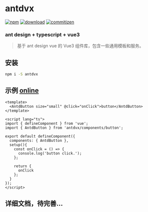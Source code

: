 # antdvx

[![npm][npm-image]][npm-url]
[![download][download-image]][download-url]
[![commitizen][commitizen-image]][commitizen-url]

[npm-image]: https://img.shields.io/npm/v/antdvx.svg?style=for-the-badge
[npm-url]: https://npmjs.com/package/antdvx
[download-image]: https://img.shields.io/npm/dw/antdvx.svg?style=for-the-badge&color=green
[download-url]: https://npmjs.com/package/antdvx
[commitizen-image]: https://img.shields.io/badge/commitizen-friendly-green.svg?style=for-the-badge
[commitizen-url]: http://commitizen.github.io/cz-cli/

### ant design + typescript + vue3
> 基于 ant design vue 的 Vue3 组件库，包含一些通用模板和服务。

## 安装

```bash
npm i -S antdvx
```

## 示例 [online](https://fatesigner.github.io/antdvx/example/)
```vue
<template>
  <AntdButton size="small" @click="onClick">button</AntdButton>
</template>

<script lang="ts">
import { defineComponent } from 'vue';
import { AntdButton } from 'antdvx/components/button';

export default defineComponent({
  components: { AntdButton },
  setup(){
    const onClick = () => {
      console.log('button click.');
    };
    
    return {
      onClick
    };
  }
});
</script>
```

## 详细文档，待完善...
